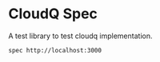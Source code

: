 # CloudQ Spec

A test library to test cloudq implementation.

``` sh
spec http://localhost:3000
```


